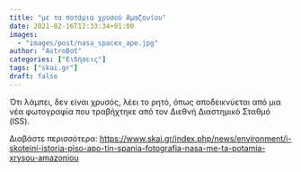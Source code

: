 ```yaml
---
title: "με τα ποτάμια χρυσού Αμαζονίου"
date: 2021-02-16T12:33:34+01:00
images:
  - "images/post/nasa_spacex_ape.jpg"
author: "AstroBot"
categories: ["Ειδήσεις"]
tags: ["skai.gr"]
draft: false
---
```


Ότι λάμπει, δεν είναι χρυσός, λέει το ρητό, όπως αποδεικνύεται από μια νέα φωτογραφία που τραβήχτηκε από τον Διεθνή Διαστημικό Σταθμό (ISS).

Διαβάστε περισσότερα: https://www.skai.gr/index.php/news/environment/i-skoteini-istoria-piso-apo-tin-spania-fotografia-nasa-me-ta-potamia-xrysou-amazoniou
